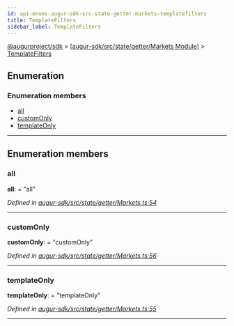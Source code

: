 ```yaml
---
id: api-enums-augur-sdk-src-state-getter-markets-templatefilters
title: TemplateFilters
sidebar_label: TemplateFilters
---
```


[@augurproject/sdk](api-readme.md) > [[augur-sdk/src/state/getter/Markets Module]](api-modules-augur-sdk-src-state-getter-markets-module.md) > [TemplateFilters](api-enums-augur-sdk-src-state-getter-markets-templatefilters.md)

## Enumeration

### Enumeration members

* [all](api-enums-augur-sdk-src-state-getter-markets-templatefilters.md#all)
* [customOnly](api-enums-augur-sdk-src-state-getter-markets-templatefilters.md#customonly)
* [templateOnly](api-enums-augur-sdk-src-state-getter-markets-templatefilters.md#templateonly)

---

## Enumeration members

<a id="all"></a>

###  all

**all**:  = "all"

*Defined in [augur-sdk/src/state/getter/Markets.ts:54](https://github.com/AugurProject/augur/blob/1e1466f1d3/packages/augur-sdk/src/state/getter/Markets.ts#L54)*

___
<a id="customonly"></a>

###  customOnly

**customOnly**:  = "customOnly"

*Defined in [augur-sdk/src/state/getter/Markets.ts:56](https://github.com/AugurProject/augur/blob/1e1466f1d3/packages/augur-sdk/src/state/getter/Markets.ts#L56)*

___
<a id="templateonly"></a>

###  templateOnly

**templateOnly**:  = "templateOnly"

*Defined in [augur-sdk/src/state/getter/Markets.ts:55](https://github.com/AugurProject/augur/blob/1e1466f1d3/packages/augur-sdk/src/state/getter/Markets.ts#L55)*

___

